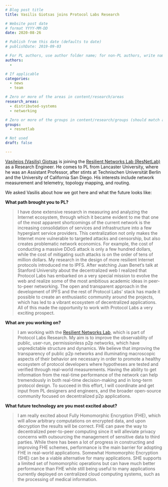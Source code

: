 ```yaml
---
# Blog post title
title: Vasilis Giotsas joins Protocol Labs Research

# Website post date
# format YYYY-MM-DD
date: 2020-08-26

# Publish from this date (defaults to date)
# publishDate: 2019-09-03

# For PL authors, use author folder name; for non-PL authors, write name as in paper within ""
authors:
  - 

# If applicable
categories:
  - news
  - team

# Zero or more of the areas in content/research/areas
research_areas:
  - distributed-systems
  - networking

# Zero or more of the groups in content/research/groups (should match author membership)
groups:
  - resnetlab

# Not used
draft: false

---
```


[Vasileios (Vasilis) Giotsas](/authors/vasilis-giotsas/) is joining the [Resilient Networks Lab (ResNetLab)](/groups/resnetlab/) as a Research Engineer. He comes to PL from Lancaster University, where he was an Assistant Professor, after stints at Technischen Universität Berlin and the University of California San Diego. His interests include network measurement and telemetry, topology mapping, and routing.

We asked Vasilis about how we got here and what the future looks like:

**What path brought you to PL?**

> I have done extensive research in measuring and analyzing the Internet ecosystem, through which it became evident to me that one of the most apparent shortcomings of the current network is the increasing consolidation of services and infrastructure into a few hypergiant service providers. This centralization not only makes the Internet more vulnerable to targeted attacks and censorship, but also creates problematic network economics. For example, the cost of conducting a massive DDoS attack is only a few hundred dollars, while the cost of mitigating such attacks is on the order of tens of million dollars. My research in the design of more resilient Internet protocols introduced me to IPFS. After watching Juan Benet’s talk at Stanford University about the decentralized web I realized that Protocol Labs has embarked on a very special mission to evolve the web and realize some of the most ambitious academic ideas in peer-to-peer networking. The open and transparent approach in the development of IPFS and the rest of Protocol Labs' stack has made it possible to create an enthusiastic community around the projects, which has led to a vibrant ecosystem of decentralized applications. All of this made the opportunity to work with Protocol Labs a very exciting prospect.

**What are you working on?**

> I am working with the [Resilient Networks Lab](/groups/resnetlab/), which is part of Protocol Labs Research. My aim is to improve the observability of public, user-run, permissionless p2p networks, which have unpredictable structure and dynamics. We believe that improving the transparency of public p2p networks and illuminating macroscopic aspects of their behavior are necessary in order to promote a healthy ecosystem of protocol developers where hypotheses are tested and verified through real-world measurements. Having the ability to get information from the real-time performance of the network can help tremendously in both real-time decision-making and in long-term protocol design. To succeed in this effort, I will coordinate and get input from PL designers and engineers, and the broader open-source community focused on decentralized p2p applications.

**What future technology are you most excited about?**

> I am really excited about Fully Homomorphic Encryption (FHE), which will allow arbitrary computations on encrypted data, and upon decryption the results will be correct. FHE can pave the way to decentralized peer-to-peer computing since it will alleviate privacy concerns with outsourcing the management of sensitive data to third parties. While there has been a lot of progress in constructing and improving FHE schemes, performance is the main barrier for adopting FHE in real-world applications. Somewhat Homomorphic Encryption (SHE) can be a viable alternative for many applications. SHE supports a limited set of homomorphic operations but can have much better performance than FHE while still being useful to many applications currently deployed on centralized cloud computing systems, such as the processing of medical information.
